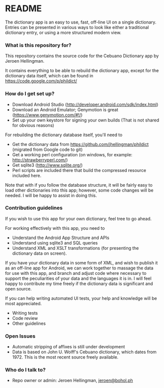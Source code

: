 # README #

The dictionary app is an easy to use, fast, off-line UI on a single dictionary. Entries can be presented in various ways to look like either a traditional dictionary entry, or using a more structured modern view.

### What is this repository for? ###

This repository contains the source code for the Cebuano Dictionary app by Jeroen Hellingman.

It contains everything to be able to rebuild the dictionary app, except for the dictionary data itself, which can be found 
in https://code.google.com/p/phildict/

### How do I get set up? ###

* Download Android Studio (http://developer.android.com/sdk/index.html)
* Download an Android Emulator; Genymotion is great (https://www.genymotion.com/#!/)
* Set up your own keystore for signing your own builds (That is not shared for obvious reasons)

For rebuilding the dictionary database itself, you'll need to

* Get the dictionary data from https://github.com/jhellingman/phildict (migrated from Google code to git)
* Get a working perl configuration (on windows, for example: http://strawberryperl.com/)
* Get sqlite3 (http://www.sqlite.org/)
* Perl scripts are included there that build the compressed resource included here.

Note that with if you follow the database structure, it will be fairly easy to load other dictionaries into this app; however, some code changes will be needed. I will be happy to assist in doing this.

### Contribution guidelines ###

If you wish to use this app for your own dictionary, feel tree to go ahead.

For working effectively with this app, you need to

* Understand the Android App Structure and APIs
* Understand using sqlite3 and SQL queries
* Understand XML and XSLT transformations (for presenting the dictionary data on screen).

If you have your dictionary data in some form of XML, and wish to publish it as an off-line app for Android, we can work together to massage the data for use with this app, and branch and adjust code where necessary to support the peculiarities of your data and the languages it is in. I will feel happy to contribute my time freely if the dictionary data is significant and open source.

If you can help writing automated UI tests, your help and knowledge will be most appreciated.

* Writing tests
* Code review
* Other guidelines

### Open Issues ###

* Automatic stripping of affixes is still under development
* Data is based on John U. Wolff's Cebuano dictionary, which dates from 1972. This is the most
recent source freely available.

### Who do I talk to? ###

* Repo owner or admin: Jeroen Hellingman, jeroen@bohol.ph